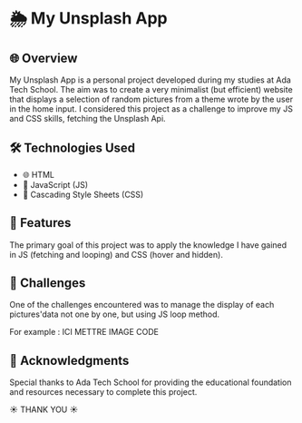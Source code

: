# 🌦️ My Unsplash App

## 🌐 Overview
My Unsplash App is a personal project developed during my studies at Ada Tech School. The aim was to create a very minimalist (but efficient) website that displays a selection of random pictures from a theme wrote by the user in the home input. I considered this project as a challenge to improve my JS and CSS skills, fetching the Unsplash Api.

## 🛠️ Technologies Used
- 🌐 HTML
- 📜 JavaScript (JS)
- 🎨 Cascading Style Sheets (CSS)

## 🌟 Features
The primary goal of this project was to apply the knowledge I have gained in JS (fetching and looping) and CSS (hover and hidden). 

## 🚧 Challenges
One of the challenges encountered was to manage the display of each pictures'data not one by one, but using JS loop method.

For example : 
ICI METTRE IMAGE CODE

## 🙏 Acknowledgments
Special thanks to Ada Tech School for providing the educational foundation and resources necessary to complete this project.

☀️ THANK YOU ☀️
